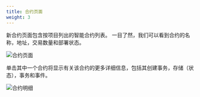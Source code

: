 ```yaml
---
title: 合约页面
weight: 3
---
```


新合约页面包含按项目列出的智能合约列表。
一目了然，我们可以看到合约的名称，地址，交易数量和部署状态。

![合约页面](/img/docs/ganache/v2-shared-seese/contracts.png)

单击其中一个合约将显示有关该合约的更多详细信息，包括其创建事务，存储（状态），事务和事件。

![合约明细](/img/docs/ganache/v2-shared-seese/contract-details.png)
